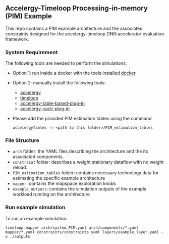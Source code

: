 Accelergy-Timeloop Processing-in-memory (PIM) Example
------------------------------
This repo contains a PIM example architecture and the associated constraints designed for the accelergy-timeloop
DNN accelerator evaluation framework.

### System Requirement
The following tools are needed to perform the simulations, 
- Option 1: run inside a docker with the tools installed [docker](https://github.com/Accelergy-Project/accelergy-timeloop-infrastructure)
- Option 2: manually install the following tools:
    - [accelergy](https://github.com/Accelergy-Project/accelergy)
    - [timeloop](https://github.com/NVlabs/timeloop)
    - [accelergy-table-based-plug-in](https://github.com/Accelergy-Project/accelergy-table-based-plug-ins)
    - [accelergy-cacti-plug-in](https://github.com/Accelergy-Project/accelergy-cacti-plug-in)
- Please add the provided PIM estimation tables using the command

  ```
  accelergyTables -r <path to this folder>/PIM_estimation_tables
  ```

### File Structure
- `arch` folder: the YAML files describing the architecture and the its associated components.
- `constraint` folder: describes a weight stationary dataflow with no weight reload.
- `PIM_estimation_tables` folder: contains necessary technology data for estimating the specific example architecture
- `mapper`: contains the mapspace exploration knobs
- `example_outputs`: contains the simulation outputs of the example workload running on the architecture

### Run example simulation
To run an example simulation:
```
timeloop-mapper arch/system_PIM.yaml arch/components/*.yaml mapper/*.yaml constraints/constraints.yaml layers/example_layer.yaml -o ./outputs
```
